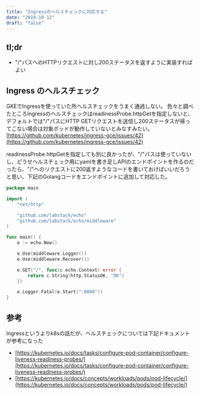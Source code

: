 ```yaml
---
title: "Ingressのヘルスチェックに対応する"
date: "2019-10-12"
draft: "false"
---
```


## tl;dr
- "/"パスへのHTTPリクエストに対し200ステータスを返すように実装すればよい

## Ingress のヘルスチェック
GKEでIngressを使っていた所ヘルスチェックをうまく通過しない。
色々と調べたところIngressのヘルスチェックはreadinessProbe.httpGetを指定しないと、デフォルトでは"/"パスにHTTP GETリクエストを送信し200ステータスが帰ってこない場合は対象ポッドが動作していないとみなすみたい。
[https://github.com/kubernetes/ingress-gce/issues/42](https://github.com/kubernetes/ingress-gce/issues/42)

readinessProbe.httpGetを指定しても別に良かったが、"/"パスは使っていないし、どうせヘルスチェック用にyamlを書き足しAPIのエンドポイントを作るのだったら、"/"へのリクエストに200返すようなコードを書いておけばいいだろうと思い、下記のGolangコードをエンドポイントに追加して対応した。

```go
package main

import (
	"net/http"

	"github.com/labstack/echo"
	"github.com/labstack/echo/middleware"
)

func main() {
	e := echo.New()

	e.Use(middleware.Logger())
	e.Use(middleware.Recover())

	e.GET("/", func(c echo.Context) error {
		return c.String(http.StatusOK, "OK")
	})

	e.Logger.Fatal(e.Start(":8080"))
}
```

## 参考
Ingressというよりk8sの話だが、ヘルスチェックについては下記ドキュメントが参考になった
- [https://kubernetes.io/docs/tasks/configure-pod-container/configure-liveness-readiness-probes/](https://kubernetes.io/docs/tasks/configure-pod-container/configure-liveness-readiness-probes/)
- [https://kubernetes.io/docs/concepts/workloads/pods/pod-lifecycle/](https://kubernetes.io/docs/concepts/workloads/pods/pod-lifecycle/)